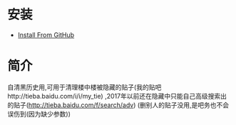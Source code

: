 # 安装
- [Install From GitHub](	https://github.com/shitianshiwa/baidu-tieba-userscript/raw/master/%E5%88%A0%E9%99%A4%E8%87%AA%E5%B7%B1%E7%9A%84%E8%B4%B4%E5%AD%90%2C%E5%B0%81%E7%A6%81%E5%8F%AF%E7%94%A8(beta)/%E5%88%A0%E9%99%A4%E8%87%AA%E5%B7%B1%E7%9A%84%E8%B4%B4%E5%AD%90%2C%E5%B0%81%E7%A6%81%E5%8F%AF%E7%94%A8(beta).user.js)
# 简介
自清黑历史用,可用于清理楼中楼被隐藏的贴子(我的贴吧http://tieba.baidu.com/i/i/my_tie) ,2017年以前还在隐藏中只能自己高级搜索出的贴子(http://tieba.baidu.com/f/search/adv) (删别人的贴子没用,是吧务也不会误伤到(因为缺少参数))
